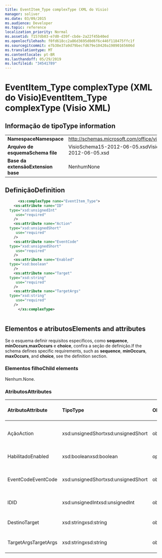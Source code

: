 ```yaml
---
title: EventItem_Type complexType (XML do Visio)
manager: soliver
ms.date: 03/09/2015
ms.audience: Developer
ms.topic: reference
localization_priority: Normal
ms.assetid: f157db03-e7d0-d39f-cbde-2a22f45b40ed
ms.openlocfilehash: f0fd618cc2a86d3695d0d6f6c446f118475ffc1f
ms.sourcegitcommit: e7b38e37a9d79becfd679e10420a19890165606d
ms.translationtype: MT
ms.contentlocale: pt-BR
ms.lasthandoff: 05/29/2019
ms.locfileid: "34541789"
---
```

# <a name="eventitem_type-complextype-visio-xml"></a><span data-ttu-id="f76c2-102">EventItem_Type complexType (XML do Visio)</span><span class="sxs-lookup"><span data-stu-id="f76c2-102">EventItem_Type complexType (Visio XML)</span></span>

## <a name="type-information"></a><span data-ttu-id="f76c2-103">Informação de tipo</span><span class="sxs-lookup"><span data-stu-id="f76c2-103">Type information</span></span>

|||
|:-----|:-----|
|<span data-ttu-id="f76c2-104">**Namespace**</span><span class="sxs-lookup"><span data-stu-id="f76c2-104">**Namespace**</span></span> <br/> |http://schemas.microsoft.com/office/visio/2011/1/core  <br/> |
|<span data-ttu-id="f76c2-105">**Arquivo de esquema**</span><span class="sxs-lookup"><span data-stu-id="f76c2-105">**Schema file**</span></span> <br/> |<span data-ttu-id="f76c2-106">VisioSchema15-2012-06-05.xsd</span><span class="sxs-lookup"><span data-stu-id="f76c2-106">VisioSchema15-2012-06-05.xsd</span></span>  <br/> |
|<span data-ttu-id="f76c2-107">**Base da extensão**</span><span class="sxs-lookup"><span data-stu-id="f76c2-107">**Extension base**</span></span> <br/> |<span data-ttu-id="f76c2-108">Nenhum</span><span class="sxs-lookup"><span data-stu-id="f76c2-108">None</span></span>  <br/> |
   
## <a name="definition"></a><span data-ttu-id="f76c2-109">Definição</span><span class="sxs-lookup"><span data-stu-id="f76c2-109">Definition</span></span>

```XML
      <xs:complexType name="EventItem_Type">
    <xs:attribute name="ID"
  type="xsd:unsignedInt"
     use="required"
    />
    <xs:attribute name="Action"
  type="xsd:unsignedShort"
     use="required"
    />
    <xs:attribute name="EventCode"
  type="xsd:unsignedShort"
     use="required"
    />
    <xs:attribute name="Enabled"
  type="xsd:boolean"
    />
    <xs:attribute name="Target"
  type="xsd:string"
     use="required"
    />
    <xs:attribute name="TargetArgs"
  type="xsd:string"
     use="required"
    />
      </xs:complexType>
      
```

## <a name="elements-and-attributes"></a><span data-ttu-id="f76c2-110">Elementos e atributos</span><span class="sxs-lookup"><span data-stu-id="f76c2-110">Elements and attributes</span></span>

<span data-ttu-id="f76c2-111">Se o esquema definir requisitos específicos, como **sequence**, **minOccurs**,**maxOccurs** e **choice**, confira a seção de definição.</span><span class="sxs-lookup"><span data-stu-id="f76c2-111">If the schema defines specific requirements, such as **sequence**, **minOccurs**, **maxOccurs**, and **choice**, see the definition section.</span></span> 
  
### <a name="child-elements"></a><span data-ttu-id="f76c2-112">Elementos filho</span><span class="sxs-lookup"><span data-stu-id="f76c2-112">Child elements</span></span>

<span data-ttu-id="f76c2-113">Nenhum.</span><span class="sxs-lookup"><span data-stu-id="f76c2-113">None.</span></span>
  
### <a name="attributes"></a><span data-ttu-id="f76c2-114">Atributos</span><span class="sxs-lookup"><span data-stu-id="f76c2-114">Attributes</span></span>

|<span data-ttu-id="f76c2-115">**Atributo**</span><span class="sxs-lookup"><span data-stu-id="f76c2-115">**Attribute**</span></span>|<span data-ttu-id="f76c2-116">**Tipo**</span><span class="sxs-lookup"><span data-stu-id="f76c2-116">**Type**</span></span>|<span data-ttu-id="f76c2-117">**Obrigatório**</span><span class="sxs-lookup"><span data-stu-id="f76c2-117">**Required**</span></span>|<span data-ttu-id="f76c2-118">**Descrição**</span><span class="sxs-lookup"><span data-stu-id="f76c2-118">**Description**</span></span>|<span data-ttu-id="f76c2-119">**Valores possíveis**</span><span class="sxs-lookup"><span data-stu-id="f76c2-119">**Possible values**</span></span>|
|:-----|:-----|:-----|:-----|:-----|
|<span data-ttu-id="f76c2-120">Ação</span><span class="sxs-lookup"><span data-stu-id="f76c2-120">Action</span></span>  <br/> |<span data-ttu-id="f76c2-121">xsd:unsignedShort</span><span class="sxs-lookup"><span data-stu-id="f76c2-121">xsd:unsignedShort</span></span>  <br/> |<span data-ttu-id="f76c2-122">obrigatório</span><span class="sxs-lookup"><span data-stu-id="f76c2-122">required</span></span>  <br/> ||<span data-ttu-id="f76c2-123">Valores do tipo xsd:unsignedShort.</span><span class="sxs-lookup"><span data-stu-id="f76c2-123">Values of the xsd:unsignedShort type.</span></span>  <br/> |
|<span data-ttu-id="f76c2-124">Habilitado</span><span class="sxs-lookup"><span data-stu-id="f76c2-124">Enabled</span></span>  <br/> |<span data-ttu-id="f76c2-125">xsd:boolean</span><span class="sxs-lookup"><span data-stu-id="f76c2-125">xsd:boolean</span></span>  <br/> |<span data-ttu-id="f76c2-126">opcional</span><span class="sxs-lookup"><span data-stu-id="f76c2-126">optional</span></span>  <br/> ||<span data-ttu-id="f76c2-127">Valores do tipo xsd:boolean.</span><span class="sxs-lookup"><span data-stu-id="f76c2-127">Values of the xsd:boolean type.</span></span>  <br/> |
|<span data-ttu-id="f76c2-128">EventCode</span><span class="sxs-lookup"><span data-stu-id="f76c2-128">EventCode</span></span>  <br/> |<span data-ttu-id="f76c2-129">xsd:unsignedShort</span><span class="sxs-lookup"><span data-stu-id="f76c2-129">xsd:unsignedShort</span></span>  <br/> |<span data-ttu-id="f76c2-130">obrigatório</span><span class="sxs-lookup"><span data-stu-id="f76c2-130">required</span></span>  <br/> ||<span data-ttu-id="f76c2-131">Valores do tipo xsd:unsignedShort.</span><span class="sxs-lookup"><span data-stu-id="f76c2-131">Values of the xsd:unsignedShort type.</span></span>  <br/> |
|<span data-ttu-id="f76c2-132">ID</span><span class="sxs-lookup"><span data-stu-id="f76c2-132">ID</span></span>  <br/> |<span data-ttu-id="f76c2-133">xsd:unsignedInt</span><span class="sxs-lookup"><span data-stu-id="f76c2-133">xsd:unsignedInt</span></span>  <br/> |<span data-ttu-id="f76c2-134">obrigatório</span><span class="sxs-lookup"><span data-stu-id="f76c2-134">required</span></span>  <br/> ||<span data-ttu-id="f76c2-135">Valores do tipo xsd:unsignedInt.</span><span class="sxs-lookup"><span data-stu-id="f76c2-135">Values of the xsd:unsignedInt type.</span></span>  <br/> |
|<span data-ttu-id="f76c2-136">Destino</span><span class="sxs-lookup"><span data-stu-id="f76c2-136">Target</span></span>  <br/> |<span data-ttu-id="f76c2-137">xsd:string</span><span class="sxs-lookup"><span data-stu-id="f76c2-137">xsd:string</span></span>  <br/> |<span data-ttu-id="f76c2-138">obrigatório</span><span class="sxs-lookup"><span data-stu-id="f76c2-138">required</span></span>  <br/> ||<span data-ttu-id="f76c2-139">Valores do tipo xsd:string.</span><span class="sxs-lookup"><span data-stu-id="f76c2-139">Values of the xsd:string type.</span></span>  <br/> |
|<span data-ttu-id="f76c2-140">TargetArgs</span><span class="sxs-lookup"><span data-stu-id="f76c2-140">TargetArgs</span></span>  <br/> |<span data-ttu-id="f76c2-141">xsd:string</span><span class="sxs-lookup"><span data-stu-id="f76c2-141">xsd:string</span></span>  <br/> |<span data-ttu-id="f76c2-142">obrigatório</span><span class="sxs-lookup"><span data-stu-id="f76c2-142">required</span></span>  <br/> ||<span data-ttu-id="f76c2-143">Valores do tipo xsd:string.</span><span class="sxs-lookup"><span data-stu-id="f76c2-143">Values of the xsd:string type.</span></span>  <br/> |
   

